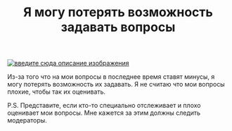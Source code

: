 ﻿---
title: "Я могу потерять возможность задавать вопросы"
se.owner.user_id: 362837
se.owner.display_name: "Тимон Яблоков"
se.owner.link: "https://ru.meta.stackoverflow.com/users/362837/%d0%a2%d0%b8%d0%bc%d0%be%d0%bd-%d0%af%d0%b1%d0%bb%d0%be%d0%ba%d0%be%d0%b2"
se.link: "https://ru.meta.stackoverflow.com/questions/11610/%d0%af-%d0%bc%d0%be%d0%b3%d1%83-%d0%bf%d0%be%d1%82%d0%b5%d1%80%d1%8f%d1%82%d1%8c-%d0%b2%d0%be%d0%b7%d0%bc%d0%be%d0%b6%d0%bd%d0%be%d1%81%d1%82%d1%8c-%d0%b7%d0%b0%d0%b4%d0%b0%d0%b2%d0%b0%d1%82%d1%8c-%d0%b2%d0%be%d0%bf%d1%80%d0%be%d1%81%d1%8b"
se.question_id: 11610
se.post_type: question
---
<p><a href="https://i.stack.imgur.com/oQILk.png" rel="nofollow noreferrer"><img src="https://i.stack.imgur.com/oQILk.png" alt="введите сюда описание изображения" /></a></p>
<p>Из-за того что на мои вопросы в последнее время ставят минусы, я могу потерять возможность их задавать. Я не считаю что мои вопросы плохие, чтобы так их оценивать.</p>
<p>P.S. Представите, если кто-то специально отслеживает и плохо оценивает мои вопросы. Мне кажется за этим должны следить модераторы.</p>
